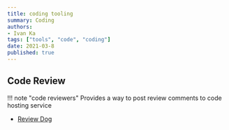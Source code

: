 ```yaml
---
title: coding tooling
summary: Coding
authors:
- Ivan Ka
tags: ["tools", "code", "coding"]
date: 2021-03-8
published: true
---
```


## Code Review

!!! note "code reviewers"
    Provides a way to post review comments to code hosting service

- [Review Dog](https://github.com/reviewdog/reviewdog)

